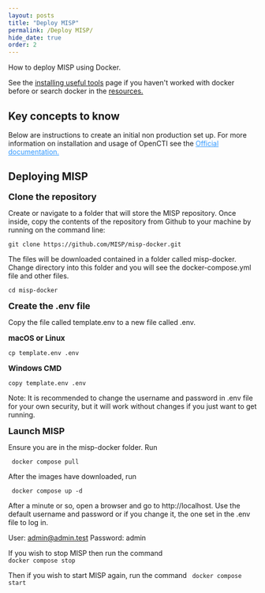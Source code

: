```yaml
---
layout: posts
title: "Deploy MISP"
permalink: /Deploy MISP/
hide_date: true
order: 2
---
```


How to deploy MISP using Docker. 

See the <a href="/install tools/">installing useful tools</a> page if you haven't worked with docker before or search docker in the <a href="/resources/">resources.</a> 

## Key concepts to know


Below are instructions to create an initial non production set up. For more information on installation and usage of OpenCTI see the <a href="https://www.circl.lu/doc/misp/" target="_blank" style="color: #3399ff; font-weight: normal; font-size: 14px;">Official documentation.</a>

## Deploying MISP

 <span style="font-size: 18px; font-weight: bold;">Clone the repository</span>

Create or navigate to a folder that will store the MISP repository. Once inside, copy the contents of the repository from Github to your machine by running on the command line:

<p>
  <code style="...">git clone https://github.com/MISP/misp-docker.git</code>
</p>

The files will be downloaded contained in a folder called misp-docker. Change directory into this folder and you will see the docker-compose.yml file and other files.

<p>
  <code style="...">cd misp-docker</code>
</p>

 <span style="font-size: 18px; font-weight: bold;">Create the .env file</span>

Copy the file called template.env to a new file called .env.

<span style="font-size: 15px; font-weight: bold;">macOS or Linux</span>
<p>
  <code style="...">cp template.env .env</code>
</p>

<span style="font-size: 15px; font-weight: bold;">Windows CMD</span>
<p>
  <code style="...">copy template.env .env</code>
</p>

Note: It is recommended to change the username and password in .env file for your own security, but it will work without changes if you just want to get running.

 <span style="font-size: 18px; font-weight: bold;">Launch MISP</span>
 
Ensure you are in the misp-docker folder. Run

<p>
  <code style="..."> docker compose pull</code>
</p>

After the images have downloaded, run

<p>
  <code style="..."> docker compose up -d</code>
</p>

After a minute or so, open a browser and go to http://localhost. Use the default username and password or if you change it, the one set in the .env file to log in.

User: admin@admin.test
Password: admin

If you wish to stop MISP then run the command
  <code style="..."> docker compose stop</code>

Then if you wish to start MISP again, run the command
  <code style="..."> docker compose start</code>


